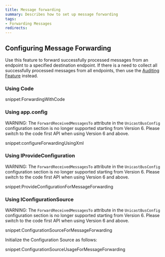 ```yaml
---
title: Message forwarding
summary: Describes how to set up message forwarding
tags:
- Forwarding Messages
redirects:
---
```


## Configuring Message Forwarding

Use this feature to forward successfully processed messages from an endpoint to a specified destination endpoint. If there is a need to collect all successfully processed messages from all endpoints, then use the [Auditing Feature](/nservicebus/operations/auditing.md) instead.


### Using Code

snippet:ForwardingWithCode


### Using app.config

WARNING: The `ForwardReceivedMessagesTo` attribute in the `UnicastBusConfig` configuration section is no longer supported starting from Version 6. Please switch to the code first API when using Version 6 and above.

snippet:configureForwardingUsingXml


### Using IProvideConfiguration

WARNING: The `ForwardReceivedMessagesTo` attribute in the `UnicastBusConfig` configuration section is no longer supported starting from Version 6. Please switch to the code first API when using Version 6 and above.

snippet:ProvideConfigurationForMessageForwarding


### Using IConfigurationSource

WARNING: The `ForwardReceivedMessagesTo` attribute in the `UnicastBusConfig` configuration section is no longer supported starting from Version 6. Please switch to the code first API when using Version 6 and above.

snippet:ConfigurationSourceForMessageForwarding

Initialize the Configuration Source as follows:

snippet:ConfigurationSourceUsageForMessageForwarding 